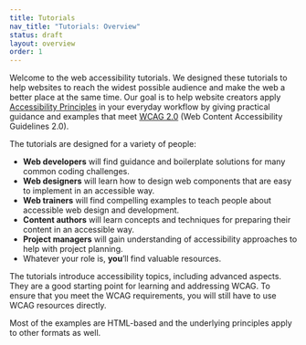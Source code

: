 ```yaml
---
title: Tutorials
nav_title: "Tutorials: Overview"
status: draft
layout: overview
order: 1
---
```


Welcome to the web accessibility tutorials. We designed these tutorials to help websites to reach the widest possible audience and make the web a better place at the same time. Our goal is to help website creators apply [Accessibility Principles](http://www.w3.org/WAI/intro/people-use-web/principles) in your everyday workflow by giving practical guidance and examples that meet [WCAG 2.0](http://www.w3.org/WAI/intro/wcag) (Web Content Accessibility Guidelines 2.0). 

The tutorials are designed for a variety of people:

* **Web developers** will find guidance and boilerplate solutions for many common coding challenges.
* **Web designers** will learn how to design web components that are easy to implement in an accessible way.
* **Web trainers** will find compelling examples to teach people about accessible web design and development.
* **Content authors** will learn concepts and techniques for preparing their content in an accessible way.
* **Project managers** will gain understanding of accessibility approaches to help with project planning.
* Whatever your role is, **you**’ll find valuable resources.

The tutorials introduce accessibility topics, including advanced aspects. They are a good starting point for learning and addressing WCAG. To ensure that you meet the WCAG requirements, you will still have to use WCAG resources directly.

Most of the examples are HTML-based and the underlying principles apply to other formats as well.
